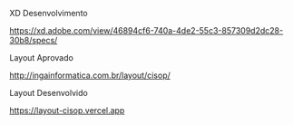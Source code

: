 XD Desenvolvimento

https://xd.adobe.com/view/46894cf6-740a-4de2-55c3-857309d2dc28-30b8/specs/


Layout Aprovado

http://ingainformatica.com.br/layout/cisop/


Layout Desenvolvido


https://layout-cisop.vercel.app

